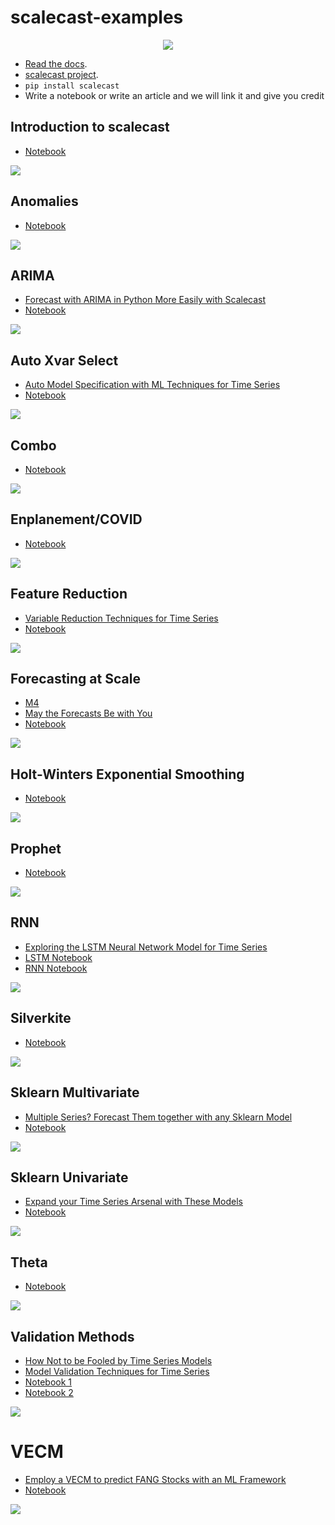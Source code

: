 # scalecast-examples

<p align="center">
  <img src="logo2.png" />
</p>

- [Read the docs](https://scalecast-examples.readthedocs.io/en/latest/).  
- [scalecast project](https://github.com/mikekeith52/scalecast).  
- `pip install scalecast`  
- Write a notebook or write an article and we will link it and give you credit

## Introduction to scalecast
- [Notebook](./misc/introduction/introduction.ipynb)

![](./misc/introduction/download.png)

## Anomalies
- [Notebook](./misc/anomalies/anomalies.ipynb)

![](./misc/anomalies/download.png)

## ARIMA
- [Forecast with ARIMA in Python More Easily with Scalecast](https://towardsdatascience.com/forecast-with-arima-in-python-more-easily-with-scalecast-35125fc7dc2e)
- [Notebook](./arima/arima.ipynb)

![](./arima/download.png)

## Auto Xvar Select
- [Auto Model Specification with ML Techniques for Time Series](https://towardsdatascience.com/auto-model-specification-with-ml-techniques-for-time-series-e7b9a90ae9d7)
- [Notebook](./misc/auto_Xvar/auto_Xvar.ipynb)

![](./misc/auto_Xvar/download.png)

## Combo
- [Notebook](./combo/combo.ipynb)

![](./combo/download.png)

## Enplanement/COVID
- [Notebook](./enplanement/enplanements-covid.ipynb)

![](./enplanement/changepoints.png)

## Feature Reduction
- [Variable Reduction Techniques for Time Series](https://medium.com/towards-data-science/variable-reduction-techniques-for-time-series-646743f726d4)
- [Notebook](./misc/feature-selection/feature_selection.ipynb)

![](./misc/feature-selection/misc_feature-selection_feature_selection_18_1.png)

## Forecasting at Scale
- [M4](./m4)  
- [May the Forecasts Be with You](https://towardsdatascience.com/may-the-forecasts-be-with-you-introducing-scalecast-pt-2-692f3f7f0be5)
- [Notebook](./misc/multi-series/multi-series.ipynb)

![](https://media2.giphy.com/media/vV2Mbr9v6pH1D8hiLb/giphy.gif?cid=790b7611eb56b43191020435cbedf6453a74ddc2cebd017d&rid=giphy.gif&ct=g)

## Holt-Winters Exponential Smoothing
- [Notebook](./hwes/hwes.ipynb)

![](./hwes/hwes_hwes_41_0.png)

## Prophet
- [Notebook](./prophet/prophet.ipynb)

![](./prophet/prophet_prophet_17_0.png)

## RNN
- [Exploring the LSTM Neural Network Model for Time Series](https://towardsdatascience.com/exploring-the-lstm-neural-network-model-for-time-series-8b7685aa8cf)
- [LSTM Notebook](./lstm/lstm.ipynb)
- [RNN Notebook](./rnn/rnn.ipynb)

![](./rnn/rnn_rnn_35_0.png)

## Silverkite
- [Notebook](./silverkite/silverkite.ipynb)

![](./silverkite/silverkite_silverkite_27_0.png)

## Sklearn Multivariate
- [Multiple Series? Forecast Them together with any Sklearn Model](https://towardsdatascience.com/multiple-series-forecast-them-together-with-any-sklearn-model-96319d46269)
- [Notebook](./multivariate/multivariate.ipynb)

![](./multivariate/multivariate_multivariate_45_0.png)

## Sklearn Univariate
- [Expand your Time Series Arsenal with These Models](https://towardsdatascience.com/expand-your-time-series-arsenal-with-these-models-10c807d37558)
- [Notebook](./sklearn/sklearn.ipynb)

![](./sklearn/mlp_stack.png)

## Theta
- [Notebook](./theta/theta.ipynb)

![](./theta/download.png)

## Validation Methods
- [How Not to be Fooled by Time Series Models](https://towardsdatascience.com/how-not-to-be-fooled-by-time-series-forecasting-8044f5838de3)
- [Model Validation Techniques for Time Series](https://towardsdatascience.com/model-validation-techniques-for-time-series-3518269bd5b3)
- [Notebook 1](./misc/validation/fooled_by_forecasting_models/fooled.ipynb)
- [Notebook 2](./misc/validation/validation.ipynb)

![](./misc/validation/fooled_by_forecasting_models/download.png)

# VECM
- [Employ a VECM to predict FANG Stocks with an ML Framework](https://medium.com/codex/employ-a-vecm-to-predict-fang-stocks-with-an-ml-framework-52f170ec68e6)
- [Notebook](./vecm/vecm.ipynb)

![](./vecm/download.png)